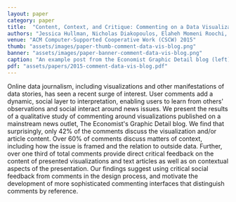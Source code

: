 ```yaml
---
layout: paper
category: paper
title:  "Content, Context, and Critique: Commenting on a Data Visualization Blog"
authors: "Jessica Hullman, Nicholas Diakopoulos, Elaheh Momeni Roochi, Eytan Adar"
venue: "ACM Computer-Supported Cooperative Work (CSCW) 2015"
thumb: "assets/images/paper-thumb-comment-data-vis-blog.png"
banner: "assets/images/paper-banner-comment-data-vis-blog.png"
caption: "An example post from the Economist Graphic Detail blog (left) and graph showing the percentage of comments discussing the context versus content of posts among singleton and repeat commenters (right). Singletons are more likely than repeat commenters to provide comments on content."
pdf: "assets/papers/2015-comment-data-vis-blog.pdf"
---
```


<!-- abstract -->
Online data journalism, including visualizations and other manifestations of data stories, has seen a recent surge of interest. User comments add a dynamic, social layer to interpretation, enabling users to learn from others' observations and social interact around news issues. We present the results of a qualitative study of commenting around visualizations published on a mainstream news outlet, The Economist's Graphic Detail blog. We find that surprisingly, only 42% of the comments discuss the visualization and/or article content. Over 60% of comments discuss matters of context, including how the issue is framed and the relation to outside data. Further, over one third of total comments provide direct critical feedback on the content of presented visualizations and text articles as well as on contextual aspects of the presentation. Our findings suggest using critical social feedback from comments in the design process, and motivate the development of more sophisticated commenting interfaces that distinguish comments by reference.